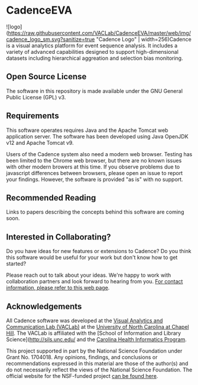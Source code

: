 # CadenceEVA
![logo](https://raw.githubusercontent.com/VACLab/CadenceEVA/master/web/img/cadence_logo_sm.svg?sanitize=true "Cadence Logo" | width=256)Cadence is a visual analytics platform for event sequence analysis.  It includes a variety of advanced capabilities designed to support high-dimensional datasets including hierarchical aggreation and selection bias monitoring.  

## Open Source License

The software in this repository is made available under the GNU General Public License (GPL) v3.

## Requirements

This software operates requires Java and the Apache Tomcat web application server.  The software has been developed using Java OpenJDK v12 and Apache Tomcat v9.

Users of the Cadence system also need a modern web browser. Testing has been limited to the Chrome web browser, but there are no known issues with other modern browers at this time.  If you observe problems due to javascript differences between browsers, please open an issue to report your findings.  However, the software is provided "as is" with no support.

## Recommended Reading

Links to papers describing the concepts behind this software are coming soon.

## Interested in Collaborating?

Do you have ideas for new features or extensions to Cadence?  Do you think this software would be useful for your work but don't know how to get started?  

Please reach out to talk about your ideas.  We're happy to work with collaboration partners and look forward to hearing from you.  [For contact information, please refer to this web page](http://gotz.web.unc.edu/contact-information/).

## Acknowledgements

All Cadence software was developed at the [Visual Analytics and Communication Lab (VACLab)](http://vaclab.web.unc.edu/) at the [University of North Carolina at Chapel Hill]().  The VACLab is affiliated with the [School of Information and Library Science](http://sils.unc.edu/ and the [Carolina Health Informatics Program](http://chip.unc.edu/). 

This project supported in part by the National Science Foundation under Grant No. 1704018.  Any opinions, findings, and conclusions or recommendations expressed in this material are those of the author(s) and do not necessarily reflect the views of the National Science Foundation.  The official website for the NSF-funded project [can be found here](http://vaclab.web.unc.edu/contextual-visualization/).
